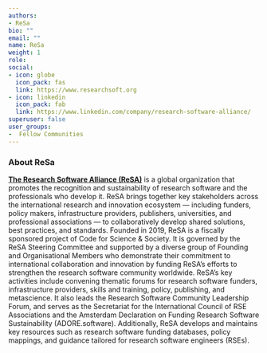 ```yaml
---
authors:
- ReSa
bio: ""
email: ""
name: ReSa
weight: 1
role: 
social:
- icon: globe
  icon_pack: fas
  link: https://www.researchsoft.org
- icon: linkedin
  icon_pack: fab
  link: https://www.linkedin.com/company/research-software-alliance/
superuser: false
user_groups:
-  Fellow Communities
---
```



### About ReSa

**[The Research Software Alliance (ReSA)](https://www.researchsoft.org)**  is a global organization that promotes the recognition and sustainability of research software and the professionals who develop it. ReSA brings together key stakeholders across the international research and innovation ecosystem — including funders, policy makers, infrastructure providers, publishers, universities, and professional associations — to collaboratively develop shared solutions, best practices, and standards.
Founded in 2019, ReSA is a fiscally sponsored project of Code for Science & Society. It is governed by the ReSA Steering Committee and supported by a diverse group of Founding and Organisational Members who demonstrate their commitment to international collaboration and innovation by funding ReSA’s efforts to strengthen the research software community worldwide.
ReSA’s key activities include convening thematic forums for research software funders, infrastructure providers, skills and training, policy, publishing, and metascience. It also leads the Research Software Community Leadership Forum, and serves as the Secretariat for the International Council of RSE Associations and the Amsterdam Declaration on Funding Research Software Sustainability (ADORE.software). Additionally, ReSA develops and maintains key resources such as research software funding databases, policy mappings, and guidance tailored for research software engineers (RSEs).
